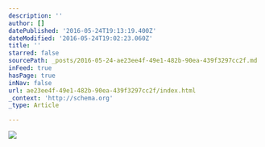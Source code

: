 ```yaml
---
description: ''
author: []
datePublished: '2016-05-24T19:13:19.400Z'
dateModified: '2016-05-24T19:02:23.060Z'
title: ''
starred: false
sourcePath: _posts/2016-05-24-ae23ee4f-49e1-482b-90ea-439f3297cc2f.md
inFeed: true
hasPage: true
inNav: false
url: ae23ee4f-49e1-482b-90ea-439f3297cc2f/index.html
_context: 'http://schema.org'
_type: Article

---
```

![](https://the-grid-user-content.s3-us-west-2.amazonaws.com/dec446ee-eff7-43d2-b910-4005ebcde4c0.jpg)